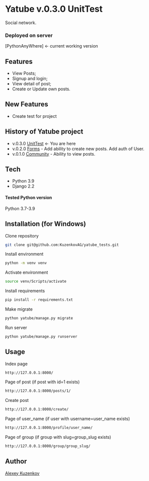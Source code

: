 # Yatube v.0.3.0 UnitTest
Social network. 

### Deployed on server
[PythonAnyWhere] <- current working version 

## Features
- View Posts;
- Signup and login;
- View detail of post;
- Create or Update own posts.

## New Features
- Create test for project



## History of Yatube project
- v.0.3.0 [UnitTest] <- You are here
- v.0.2.0 [Forms] - Add ability to create new posts. Add auth of User.
- v.0.1.0 [Community] - Ability to view posts.

## Tech
- Python 3.9
- Django 2.2

#### Tested Python version
Python 3.7-3.9


## Installation (for Windows)
Clone repository
```sh
git clone git@github.com:KuzenkovAG/yatube_tests.git
```
Install environment
```sh
python -m venv venv
```
Activate environment
```sh
source venv/Scripts/activate
```
Install requirements
```sh
pip install -r requirements.txt
```
Make migrate
```sh
python yatube/manage.py migrate
```
Run server
```sh
python yatube/manage.py runserver
```

## Usage
Index page
```sh
http://127.0.0.1:8000/
```

Page of post (if post with id=1 exists)
```sh
http://127.0.0.1:8000/posts/1/
```
Create post
```sh
http://127.0.0.1:8000/create/
```
Page of user_name (if user with username=user_name exists)
```sh
http://127.0.0.1:8000/profile/user_name/
```

Page of group (if group with slug=group_slug exists)
```sh
http://127.0.0.1:8000/group/group_slug/
```


## Author
[Alexey Kuzenkov]


   [Alexey Kuzenkov]: <https://github.com/KuzenkovAG>

   [UnitTest]: <https://github.com/KuzenkovAG/yatube_tests>
   [Forms]: <https://github.com/KuzenkovAG/yatube_forms>
   [Community]: <https://github.com/KuzenkovAG/yatube_community>